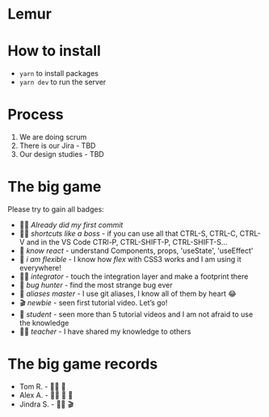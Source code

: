 # Lemur

# How to install

- `yarn` to install packages
- `yarn dev` to run the server

# Process

1. We are doing scrum
2. There is our Jira - TBD
3. Our design studies - TBD

# The big game

Please try to gain all badges:

- 👊🏻 _Already did my first commit_
- 🖖🏾 _shortcuts like a boss_ - if you can use all that CTRL-S, CTRL-C, CTRL-V and in the VS Code CTRl-P, CTRL-SHIFT-P, CTRL-SHIFT-S...
- 👾 _know react_ - understand Components, props, 'useState', 'useEffect'
- 🎨 _i am flexible_ - I know how _flex_ with CSS3 works and I am using it everywhere!
- 🏂🏽 _integrator_ - touch the integration layer and make a footprint there
- 🐛 _bug hunter_ - find the most strange bug ever
- 🐙 _aliases master_ - I use git aliases, I know all of them by heart 😂
- 🎬 _newbie_ - seen first tutorial video. Let’s go!
- 📖 _student_ - seen more than 5 tutorial videos and I am not afraid to use the knowledge
- 🧑‍🏫 _teacher_ - I have shared my knowledge to others

# The big game records

- Tom R. - 👊🏻 👾
- Alex A. - 👊🏻 🎨 🐙
- Jindra S. - 👊🏻 🎬
